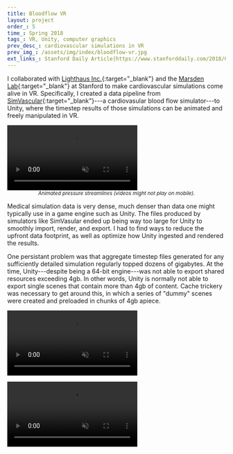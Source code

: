 ```yaml
---
title: Bloodflow VR
layout: project
order_: 5
time_: Spring 2018
tags_: VR, Unity, computer graphics
prev_desc_: cardiovascular simulations in VR
prev_img_: /assets/img/index/bloodflow-vr.jpg
ext_links_: Stanford Daily Article|https://www.stanforddaily.com/2018/07/23/pediatric-cardiologist-uses-vr-to-visualize-heart-defects/
---
```


I collaborated with [Lighthaus Inc.](https://www.lighthaus.us/){:target="_blank"} and the [Marsden Lab](https://cbcl.stanford.edu/about/mission){:target="_blank"} at Stanford to make cardiovascular simulations come alive in VR. Specifically, I created a data pipeline from [SimVascular](http://simvascular.github.io/){:target="_blank"}---a cardiovasular blood flow simulator---to Unity, where the timestep results of those simulations can be animated and freely manipulated in VR.

<p><div class="vid-wrapper-bf"><video autoplay loop muted playsinline>
  <source src="/assets/vid/streamlines.mp4" type="video/mp4">
  Your browser does not support the video tag.
</video></div>
<center><sub><i>Animated pressure streamlines (videos might not play on mobile).</i></sub></center></p>

Medical simulation data is very dense, much denser than data one might typically use in a game engine such as Unity. The files produced by simulators like SimVasular ended up being way too large for Unity to smoothly import, render, and export. I had to find ways to reduce the upfront data footprint, as well as optimize how Unity ingested and rendered the results.

One persistant problem was that aggregate timestep files generated for any sufficiently detailed simulation regularly topped dozens of gigabytes. At the time, Unity---despite being a 64-bit engine---was not able to export shared resources exceeding 4gb. In other words, Unity is normally not able to export single scenes that contain more than 4gb of content. Cache trickery was necessary to get around this, in which a series of "dummy" scenes were created and preloaded in chunks of 4gb apiece.

<p><div class="vid-wrapper-bf"><video autoplay loop muted playsinline>
  <source src="/assets/vid/flow.mp4" type="video/mp4">
  Your browser does not support the video tag.
</video></div></p>

<p><div class="vid-wrapper-bf"><video autoplay loop muted playsinline>
  <source src="/assets/vid/heart.mp4" type="video/mp4">
  Your browser does not support the video tag.
</video></div></p>

